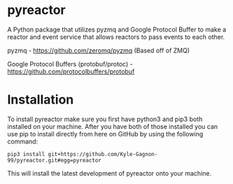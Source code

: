 # pyreactor
A Python package that utilizes pyzmq and Google Protocol Buffer to make a reactor and event service that allows reactors to pass events to each other.

pyzmq - https://github.com/zeromq/pyzmq (Based off of ZMQ)

Google Protocol Buffers (protobuf/protoc) - https://github.com/protocolbuffers/protobuf

# Installation

To install pyreactor make sure you first have python3 and pip3 both installed on your machine. After you have both of those installed you can use pip to install directly from here on GitHub by using the following command:

```
pip3 install git+https://github.com/Kyle-Gagnon-99/pyreactor.git#egg=pyreactor
```

This will install the latest development of pyreactor onto your machine.
